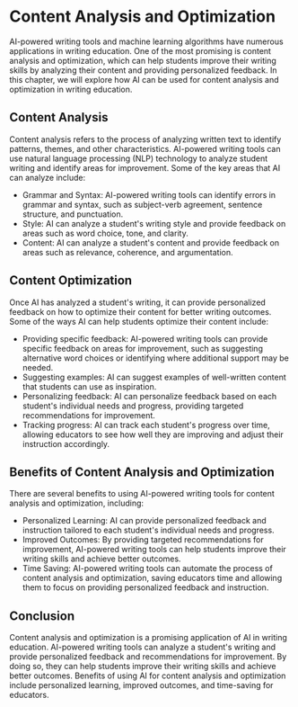 Content Analysis and Optimization
======================================================================================

AI-powered writing tools and machine learning algorithms have numerous applications in writing education. One of the most promising is content analysis and optimization, which can help students improve their writing skills by analyzing their content and providing personalized feedback. In this chapter, we will explore how AI can be used for content analysis and optimization in writing education.

Content Analysis
----------------

Content analysis refers to the process of analyzing written text to identify patterns, themes, and other characteristics. AI-powered writing tools can use natural language processing (NLP) technology to analyze student writing and identify areas for improvement. Some of the key areas that AI can analyze include:

* Grammar and Syntax: AI-powered writing tools can identify errors in grammar and syntax, such as subject-verb agreement, sentence structure, and punctuation.
* Style: AI can analyze a student's writing style and provide feedback on areas such as word choice, tone, and clarity.
* Content: AI can analyze a student's content and provide feedback on areas such as relevance, coherence, and argumentation.

Content Optimization
--------------------

Once AI has analyzed a student's writing, it can provide personalized feedback on how to optimize their content for better writing outcomes. Some of the ways AI can help students optimize their content include:

* Providing specific feedback: AI-powered writing tools can provide specific feedback on areas for improvement, such as suggesting alternative word choices or identifying where additional support may be needed.
* Suggesting examples: AI can suggest examples of well-written content that students can use as inspiration.
* Personalizing feedback: AI can personalize feedback based on each student's individual needs and progress, providing targeted recommendations for improvement.
* Tracking progress: AI can track each student's progress over time, allowing educators to see how well they are improving and adjust their instruction accordingly.

Benefits of Content Analysis and Optimization
---------------------------------------------

There are several benefits to using AI-powered writing tools for content analysis and optimization, including:

* Personalized Learning: AI can provide personalized feedback and instruction tailored to each student's individual needs and progress.
* Improved Outcomes: By providing targeted recommendations for improvement, AI-powered writing tools can help students improve their writing skills and achieve better outcomes.
* Time Saving: AI-powered writing tools can automate the process of content analysis and optimization, saving educators time and allowing them to focus on providing personalized feedback and instruction.

Conclusion
----------

Content analysis and optimization is a promising application of AI in writing education. AI-powered writing tools can analyze a student's writing and provide personalized feedback and recommendations for improvement. By doing so, they can help students improve their writing skills and achieve better outcomes. Benefits of using AI for content analysis and optimization include personalized learning, improved outcomes, and time-saving for educators.
